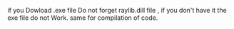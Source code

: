 if you Dowload .exe file Do not forget raylib.dill file ,
if you don't have it the exe file do not Work.
same for compilation of code.

